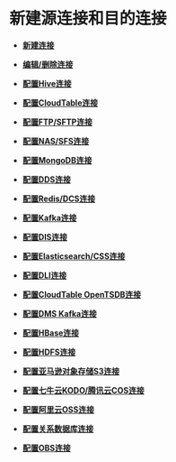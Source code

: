 # 新建源连接和目的连接<a name="dayu_01_0023"></a>

-   **[新建连接](新建连接.md)**  

-   **[编辑/删除连接](编辑-删除连接.md)**  

-   **[配置Hive连接](配置Hive连接.md)**  

-   **[配置CloudTable连接](配置CloudTable连接.md)**  

-   **[配置FTP/SFTP连接](配置FTP-SFTP连接.md)**  

-   **[配置NAS/SFS连接](配置NAS-SFS连接.md)**  

-   **[配置MongoDB连接](配置MongoDB连接.md)**  

-   **[配置DDS连接](配置DDS连接.md)**  

-   **[配置Redis/DCS连接](配置Redis-DCS连接.md)**  

-   **[配置Kafka连接](配置Kafka连接.md)**  

-   **[配置DIS连接](配置DIS连接.md)**  

-   **[配置Elasticsearch/CSS连接](配置Elasticsearch-CSS连接.md)**  

-   **[配置DLI连接](配置DLI连接.md)**  

-   **[配置CloudTable OpenTSDB连接](配置CloudTable-OpenTSDB连接.md)**  

-   **[配置DMS Kafka连接](配置DMS-Kafka连接.md)**  

-   **[配置HBase连接](配置HBase连接.md)**  

-   **[配置HDFS连接](配置HDFS连接.md)**  

-   **[配置亚马逊对象存储S3连接](配置亚马逊对象存储S3连接.md)**  

-   **[配置七牛云KODO/腾讯云COS连接](配置七牛云KODO-腾讯云COS连接.md)**  

-   **[配置阿里云OSS连接](配置阿里云OSS连接.md)**  

-   **[配置关系数据库连接](配置关系数据库连接.md)**  

-   **[配置OBS连接](配置OBS连接.md)**  


